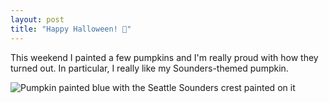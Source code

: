 ```yaml
---
layout: post
title: "Happy Halloween! 🎃"
---
```


This weekend I painted a few pumpkins and I'm really proud with how they turned out. In particular, I really like my Sounders-themed pumpkin.

![Pumpkin painted blue with the Seattle Sounders crest painted on it](/tanyaselvog.github.io/assets/soundersPumpkin.jpeg)